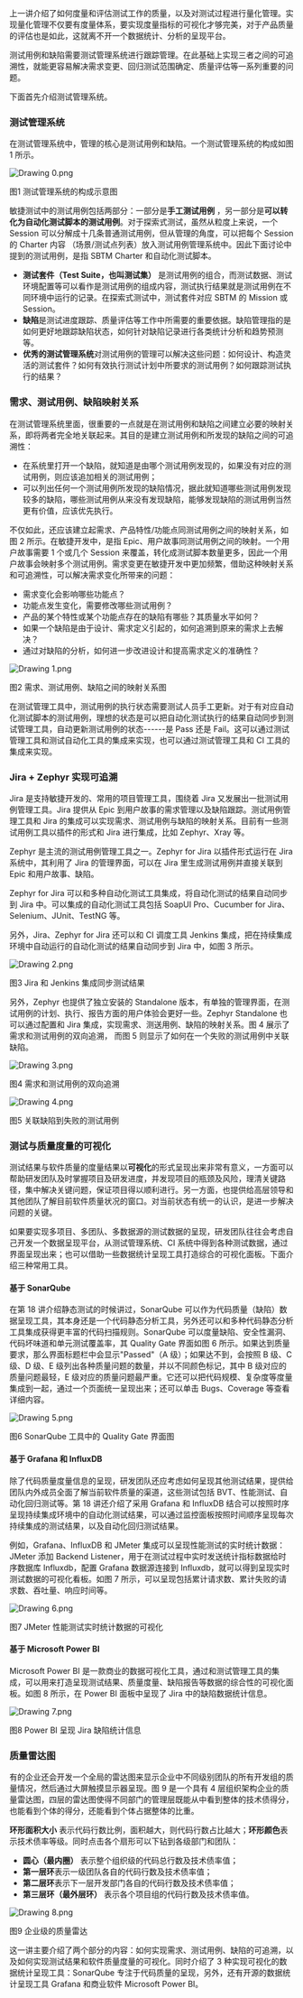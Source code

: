 上一讲介绍了如何度量和评估测试工作的质量，以及对测试过程进行量化管理。实现量化管理不仅要有度量体系，要实现度量指标的可视化才够完美，对于产品质量的评估也是如此，这就离不开一个数据统计、分析的呈现平台。

测试用例和缺陷需要测试管理系统进行跟踪管理。在此基础上实现三者之间的可追溯性，就能更容易解决需求变更、回归测试范围确定、质量评估等一系列重要的问题。

下面首先介绍测试管理系统。

### 测试管理系统

在测试管理系统中，管理的核心是测试用例和缺陷。一个测试管理系统的构成如图 1 所示。

![Drawing 0.png](https://s0.lgstatic.com/i/image/M00/1B/F8/CgqCHl7fbQmAfSbfAAC4T7__cec454.png)

图1 测试管理系统的构成示意图

敏捷测试中的测试用例包括两部分：一部分是**手工测试用例** ，另一部分是**可以转化为自动化测试脚本的测试用例**。对于探索式测试，虽然从粒度上来说，一个 Session 可以分解成十几条普通测试用例，但从管理的角度，可以把每个 Session 的 Charter 内容 （场景/测试点列表）放入测试用例管理系统中。因此下面讨论中提到的测试用例，是指 SBTM Charter 和自动化测试脚本。

* **测试套件（Test Suite，也叫测试集）** 是测试用例的组合，而测试数据、测试环境配置等可以看作是测试用例的组成内容，测试执行结果就是测试用例在不同环境中运行的记录。在探索式测试中，测试套件对应 SBTM 的 Mission 或 Session。
* **缺陷**是测试进度跟踪、质量评估等工作中所需要的重要依据。缺陷管理指的是如何更好地跟踪缺陷状态，如何针对缺陷记录进行各类统计分析和趋势预测等。
* **优秀的测试管理系统**对测试用例的管理可以解决这些问题：如何设计、构造灵活的测试套件？如何有效执行测试计划中所要求的测试用例？如何跟踪测试执行的结果？

### 需求、测试用例、缺陷映射关系

在测试管理系统里面，很重要的一点就是在测试用例和缺陷之间建立必要的映射关系，即将两者完全地关联起来。其目的是建立测试用例和所发现的缺陷之间的可追溯性：

* 在系统里打开一个缺陷，就知道是由哪个测试用例发现的，如果没有对应的测试用例，则应该追加相关的测试用例；
* 可以列出任何一个测试用例所发现的缺陷情况，据此就知道哪些测试用例发现较多的缺陷，哪些测试用例从来没有发现缺陷，能够发现缺陷的测试用例当然更有价值，应该优先执行。

不仅如此，还应该建立起需求、产品特性/功能点同测试用例之间的映射关系，如图 2 所示。在敏捷开发中，是指 Epic、用户故事同测试用例之间的映射。一个用户故事需要 1 个或几个 Session 来覆盖，转化成测试脚本数量更多，因此一个用户故事会映射多个测试用例。需求变更在敏捷开发中更加频繁，借助这种映射关系和可追溯性，可以解决需求变化所带来的问题：

* 需求变化会影响哪些功能点？
* 功能点发生变化，需要修改哪些测试用例？
* 产品的某个特性或某个功能点存在的缺陷有哪些？其质量水平如何？
* 如果一个缺陷是由于设计、需求定义引起的，如何追溯到原来的需求上去解决？
* 通过对缺陷的分析，如何进一步改进设计和提高需求定义的准确性？

![Drawing 1.png](https://s0.lgstatic.com/i/image/M00/1B/ED/Ciqc1F7fbSSAT4HRAAC2rPfOgok607.png)

图2 需求、测试用例、缺陷之间的映射关系图

在测试管理工具中，测试用例的执行状态需要测试人员手工更新。对于有对应自动化测试脚本的测试用例，理想的状态是可以把自动化测试执行的结果自动同步到测试管理工具，自动更新测试用例的状态------是 Pass 还是 Fail。这可以通过测试管理工具和测试自动化工具的集成来实现，也可以通过测试管理工具和 CI 工具的集成来实现。

### Jira + Zephyr 实现可追溯

Jira 是支持敏捷开发的、常用的项目管理工具，围绕着 Jira 又发展出一批测试用例管理工具。Jira 提供从 Epic 到用户故事的需求管理以及缺陷跟踪。测试用例管理工具和 Jira 的集成可以实现需求、测试用例与缺陷的映射关系。目前有一些测试用例工具以插件的形式和 Jira 进行集成，比如 Zephyr、Xray 等。

Zephyr 是主流的测试用例管理工具之一。Zephyr for Jira 以插件形式运行在 Jira 系统中，其利用了 Jira 的管理界面，可以在 Jira 里生成测试用例并直接关联到 Epic 和用户故事、缺陷。

Zephyr for Jira 可以和多种自动化测试工具集成，将自动化测试的结果自动同步到 Jira 中。可以集成的自动化测试工具包括 SoapUI Pro、Cucumber for Jira、Selenium、JUnit、TestNG 等。

另外，Jira、Zephyr for Jira 还可以和 CI 调度工具 Jenkins 集成，把在持续集成环境中自动运行的自动化测试的结果自动同步到 Jira 中，如图 3 所示。

![Drawing 2.png](https://s0.lgstatic.com/i/image/M00/1B/ED/Ciqc1F7fbUmAVOn8AADVif0Mw8s236.png)

图3 Jira 和 Jenkins 集成同步测试结果

另外，Zephyr 也提供了独立安装的 Standalone 版本，有单独的管理界面，在测试用例的计划、执行、报告方面的用户体验会更好一些。Zephyr Standalone 也可以通过配置和 Jira 集成，实现需求、测送用例、缺陷的映射关系。图 4 展示了需求和测试用例的双向追溯， 而图 5 则显示了如何在一个失败的测试用例中关联缺陷。

![Drawing 3.png](https://s0.lgstatic.com/i/image/M00/1B/ED/Ciqc1F7fbVOABBIbAAc7vvJETEs957.png)

图4 需求和测试用例的双向追溯

![Drawing 4.png](https://s0.lgstatic.com/i/image/M00/1B/F9/CgqCHl7fbVuABFhMAAEGBCygHDo536.png)

图5 关联缺陷到失败的测试用例

### 测试与质量度量的可视化

测试结果与软件质量的度量结果以**可视化**的形式呈现出来非常有意义，一方面可以帮助研发团队及时掌握项目及研发进度，并发现项目的瓶颈及风险，理清关键路径，集中解决关键问题，保证项目得以顺利进行。另一方面，也提供给高层领导和其他团队了解目前软件质量状况的窗口。对当前状态有统一的认识，是进一步解决问题的关键。

如果要实现多项目、多团队、多数据源的测试数据的呈现，研发团队往往会考虑自己开发一个数据呈现平台，从测试管理系统、CI 系统中得到各种测试数据，通过界面呈现出来；也可以借助一些数据统计呈现工具打造综合的可视化面板。下面介绍三种常用工具。

#### 基于 SonarQube

在第 18 讲介绍静态测试的时候讲过，SonarQube 可以作为代码质量（缺陷）数据呈现工具，其本身还是一个代码静态分析工具，另外还可以和多种代码静态分析工具集成获得更丰富的代码扫描规则。SonarQube 可以度量缺陷、安全性漏洞、代码坏味道和单元测试覆盖率，其 Quality Gate 界面如图 6 所示。如果达到质量要求，那么界面标题栏中会显示"Passed"（A 级）；如果达不到，会按照 B 级、C 级、D 级、E 级列出各种质量问题的数量，并以不同颜色标记，其中 B 级对应的质量问题最轻，E 级对应的质量问题最严重。它还可以把代码规模、复杂度等度量集成到一起，通过一个页面统一呈现出来；还可以单击 Bugs、Coverage 等查看详细内容。

![Drawing 5.png](https://s0.lgstatic.com/i/image/M00/1B/ED/Ciqc1F7fbXGAHmpTAACVHzyRZVo369.png)

图6 SonarQube 工具中的 Quality Gate 界面图

#### 基于 Grafana 和 InfluxDB

除了代码质量度量信息的呈现，研发团队还应考虑如何呈现其他测试结果，提供给团队内外成员全面了解当前软件质量的渠道，这些测试包括 BVT、性能测试、自动化回归测试等。第 18 讲还介绍了采用 Grafana 和 InfluxDB 结合可以按照时序呈现持续集成环境中的自动化测试结果，可以通过监控面板按照时间顺序呈现每次持续集成的测试结果，以及自动化回归测试结果。

例如，Grafana、InfluxDB 和 JMeter 集成可以呈现性能测试的实时统计数据：JMeter 添加 Backend Listener，用于在测试过程中实时发送统计指标数据给时序数据库 Influxdb，配置 Grafana 数据源连接到 Influxdb，就可以得到呈现实时测试数据的可视化看板。如图 7 所示，可以呈现包括累计请求数、累计失败的请求数、吞吐量、响应时间等。

![Drawing 6.png](https://s0.lgstatic.com/i/image/M00/1B/ED/Ciqc1F7fbXmAQrzdAAKZ8A3sLds381.png)

图7 JMeter 性能测试实时统计数据的可视化

#### 基于 Microsoft Power BI

Microsoft Power BI 是一款商业的数据可视化工具，通过和测试管理工具的集成，可以用来打造呈现测试结果、质量度量、缺陷报告等数据的综合性的可视化面板。如图 8 所示，在 Power BI 面板中呈现了 Jira 中的缺陷数据统计信息。

![Drawing 7.png](https://s0.lgstatic.com/i/image/M00/1B/F9/CgqCHl7fbYiAIIXIAAIK-WWPSYM597.png)

图8 Power BI 呈现 Jira 缺陷统计信息

### 质量雷达图

有的企业还会开发一个全局的雷达图来显示企业中不同级别团队的所有开发组的质量情况，然后通过大屏触摸显示器呈现。图 9 是一个具有 4 层组织架构企业的质量雷达图，四层的雷达图使得不同部门的管理层既能从中看到整体的技术债得分，也能看到个体的得分，还能看到个体占据整体的比重。

**环形面积大小** 表示代码行数比例，面积越大，则代码行数占比越大；**环形颜色**表示技术债率等级。同时点击各个扇形可以下钻到各级部门和团队：

* **圆心（最内圈）** 表示整个组织级的代码总行数及技术债率值；
* **第一层环**表示一级团队各自的代码行数及技术债率值；
* **第二层环**表示下一层开发部门各自的代码行数及技术债率值；
* **第三层环（最外层环）** 表示各个项目组的代码行数及技术债率值。

![Drawing 8.png](https://s0.lgstatic.com/i/image/M00/1B/ED/Ciqc1F7fbYKARpZ-AAPOo2uvZRM231.png)

图9 企业级的质量雷达

这一讲主要介绍了两个部分的内容：如何实现需求、测试用例、缺陷的可追溯，以及如何实现测试结果和软件质量度量的可视化。同时介绍了 3 种实现可视化的数据统计呈现工具：SonarQube 专注于代码质量的呈现，另外，还有开源的数据统计呈现工具 Grafana 和商业软件 Microsoft Power BI。
